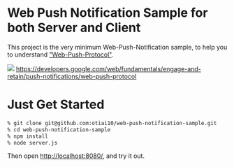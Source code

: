 # Web Push Notification Sample for both Server and Client

This project is the very minimum Web-Push-Notification sample, to help you to understand ["Web-Push-Protocol"](https://developers.google.com/web/fundamentals/engage-and-retain/push-notifications/web-push-protocol).

[![](https://developers.google.com/web/fundamentals/engage-and-retain/push-notifications/images/svgs/application-server-key-send.svg)](https://developers.google.com/web/fundamentals/engage-and-retain/push-notifications/web-push-protocol)
https://developers.google.com/web/fundamentals/engage-and-retain/push-notifications/web-push-protocol

# Just Get Started

```sh
% git clone git@github.com:otiai10/web-push-notification-sample.git
% cd web-push-notification-sample
% npm install
% node server.js
```

Then open [http://localhost:8080/](http://localhost:8080/), and try it out.
